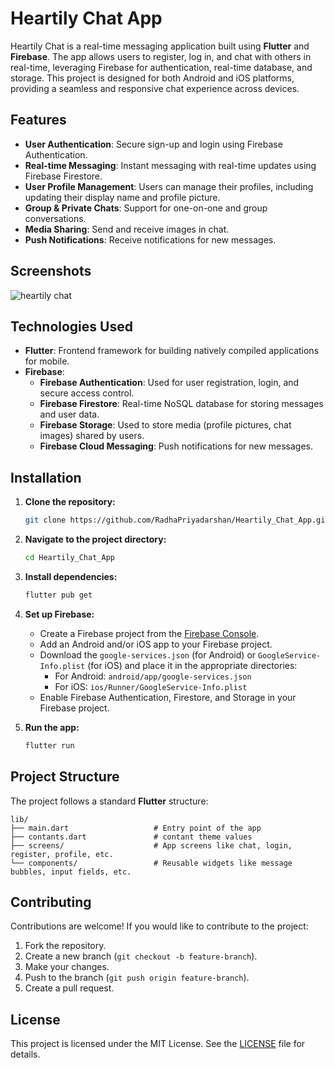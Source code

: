# Heartily Chat App

Heartily Chat is a real-time messaging application built using **Flutter** and **Firebase**. The app allows users to register, log in, and chat with others in real-time, leveraging Firebase for authentication, real-time database, and storage. This project is designed for both Android and iOS platforms, providing a seamless and responsive chat experience across devices.

## Features

- **User Authentication**: Secure sign-up and login using Firebase Authentication.
- **Real-time Messaging**: Instant messaging with real-time updates using Firebase Firestore.
- **User Profile Management**: Users can manage their profiles, including updating their display name and profile picture.
- **Group & Private Chats**: Support for one-on-one and group conversations.
- **Media Sharing**: Send and receive images in chat.
- **Push Notifications**: Receive notifications for new messages.

## Screenshots
![heartily chat](https://github.com/user-attachments/assets/99b8f1c4-c529-4d35-8aff-ebff9ae7cb36)



## Technologies Used

- **Flutter**: Frontend framework for building natively compiled applications for mobile.
- **Firebase**:
  - **Firebase Authentication**: Used for user registration, login, and secure access control.
  - **Firebase Firestore**: Real-time NoSQL database for storing messages and user data.
  - **Firebase Storage**: Used to store media (profile pictures, chat images) shared by users.
  - **Firebase Cloud Messaging**: Push notifications for new messages.

## Installation

1. **Clone the repository:**
    ```bash
    git clone https://github.com/RadhaPriyadarshan/Heartily_Chat_App.git
    ```

2. **Navigate to the project directory:**
    ```bash
    cd Heartily_Chat_App
    ```

3. **Install dependencies:**
    ```bash
    flutter pub get
    ```

4. **Set up Firebase:**
    - Create a Firebase project from the [Firebase Console](https://console.firebase.google.com/).
    - Add an Android and/or iOS app to your Firebase project.
    - Download the `google-services.json` (for Android) or `GoogleService-Info.plist` (for iOS) and place it in the appropriate directories:
      - For Android: `android/app/google-services.json`
      - For iOS: `ios/Runner/GoogleService-Info.plist`
    - Enable Firebase Authentication, Firestore, and Storage in your Firebase project.

5. **Run the app:**
    ```bash
    flutter run
    ```

## Project Structure

The project follows a standard **Flutter** structure:

```
lib/
├── main.dart                   # Entry point of the app
├── contants.dart               # contant theme values    
├── screens/                    # App screens like chat, login, register, profile, etc.           
└── components/                 # Reusable widgets like message bubbles, input fields, etc.    
```

## Contributing

Contributions are welcome! If you would like to contribute to the project:

1. Fork the repository.
2. Create a new branch (`git checkout -b feature-branch`).
3. Make your changes.
4. Push to the branch (`git push origin feature-branch`).
5. Create a pull request.

## License

This project is licensed under the MIT License. See the [LICENSE](LICENSE) file for details.


